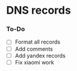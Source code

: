 # DNS records

### To-Do

- [ ] Format all records
- [ ] Add comments
- [ ] Add yandex records
- [ ] Fix xiaomi work